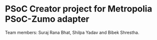 # PSoC Creator project for Metropolia PSoC-Zumo adapter

Team members: Suraj Rana Bhat, Shilpa Yadav and Bibek Shrestha.


